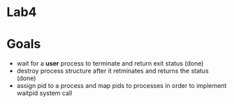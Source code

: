 # Lab4

  # Goals
  - wait for a **user** process to terminate and return exit status (done)
  - destroy process structure after it retminates and returns the status (done)
  - assign pid to a process and map pids to processes in order to implement waitpid system call 
